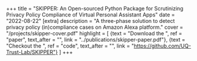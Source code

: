 +++
title = "SKIPPER: An Open-sourced Python Package for Scrutinizing Privacy Policy Compliance of Virtual Personal Assistant Apps"
date = "2022-08-22"
[extra]
description = "A three-phase solution to detect privacy policy (in)compliance cases on Amazon Alexa platform."
cover = "/projects/skipper-cover.pdf"
highlight = [
  {text = "Download the ", ref = "paper", text_after = "", link = "../publications/skipper-paper.pdf"},
  {text = "Checkout the ", ref = "code", text_after = "", link = "https://github.com/UQ-Trust-Lab/SKIPPER"}
]
+++
